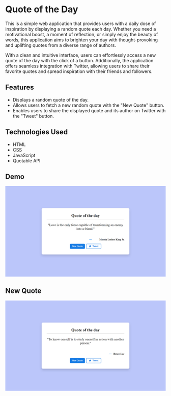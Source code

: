 # Quote of the Day

This is a simple web application that provides users with a daily dose of inspiration by displaying a random quote each day. Whether you need a motivational boost, a moment of reflection, or simply enjoy the beauty of words, this application aims to brighten your day with thought-provoking and uplifting quotes from a diverse range of authors.

With a clean and intuitive interface, users can effortlessly access a new quote of the day with the click of a button. Additionally, the application offers seamless integration with Twitter, allowing users to share their favorite quotes and spread inspiration with their friends and followers.

## Features

- Displays a random quote of the day.
- Allows users to fetch a new random quote with the "New Quote" button.
- Enables users to share the displayed quote and its author on Twitter with the "Tweet" button.

## Technologies Used

- HTML
- CSS
- JavaScript
- Quotable API

## Demo

![Demo Img](images/new.png)

## New Quote

![New Img](images/demo.png)
